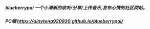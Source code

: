 ##### blueberrypai  一个小清新的收听/分享/上传音乐,发布心情的社区网站。
##### PC端 https://ainytong920920.github.io/blueberrypai/

